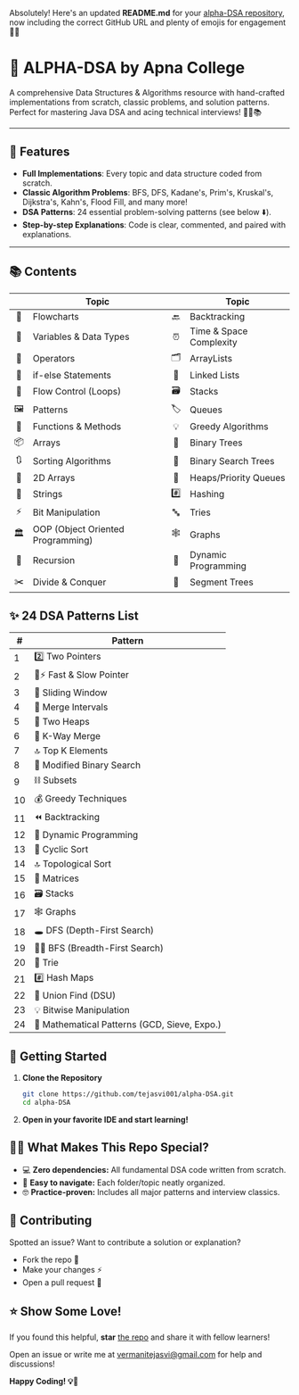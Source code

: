 Absolutely! Here's an updated **README.md** for your [alpha-DSA repository](https://github.com/tejasvi001/alpha-DSA.git), now including the correct GitHub URL and plenty of emojis for engagement 🚀✨

# 🚀 ALPHA-DSA by Apna College

A comprehensive Data Structures & Algorithms resource with hand-crafted implementations from scratch, classic problems, and solution patterns. Perfect for mastering Java DSA and acing technical interviews! 👨‍💻📚

---
## 🌟 Features

- **Full Implementations**: Every topic and data structure coded from scratch.
- **Classic Algorithm Problems**: BFS, DFS, Kadane's, Prim's, Kruskal's, Dijkstra's, Kahn's, Flood Fill, and many more!
- **DSA Patterns**: 24 essential problem-solving patterns (see below ⬇️).
- **Step-by-step Explanations**: Code is clear, commented, and paired with explanations.

---
## 📚 Contents

|   | Topic                            |   | Topic                      |
|:-:|----------------------------------|:-:|----------------------------|
| 🧭 | Flowcharts                      | 🔙 | Backtracking               |
| 📝 | Variables & Data Types          | ⏰ | Time & Space Complexity    |
| 🔣 | Operators                       | 🗂️ | ArrayLists                 |
| 🤔 | if-else Statements              | 🔗 | Linked Lists               |
| 🔁 | Flow Control (Loops)            | 🗃️ | Stacks                     |
| 🖼️ | Patterns                        | 🏷️ | Queues                     |
| 🧮 | Functions & Methods             | 💡 | Greedy Algorithms          |
| 📦 | Arrays                          | 🌳 | Binary Trees               |
| 🔃 | Sorting Algorithms              | 🌲 | Binary Search Trees        |
| 🧊 | 2D Arrays                       | 🥇 | Heaps/Priority Queues      |
| 🧵 | Strings                         | #️⃣ | Hashing                    |
| ⚡ | Bit Manipulation                | 🔤 | Tries                      |
| 🏛️ | OOP (Object Oriented Programming)| 🕸️ | Graphs                    |
| 🔁 | Recursion                       | 🧠 | Dynamic Programming        |
| ✂️ | Divide & Conquer                | 🌲 | Segment Trees              |

## ✨ 24 DSA Patterns List

| #  | Pattern                                         |
|----|-------------------------------------------------|
| 1  | 2️⃣ Two Pointers                               |
| 2  | 🐢⚡ Fast & Slow Pointer                        |
| 3  | 🌊 Sliding Window                              |
| 4  | 🔗 Merge Intervals                             |
| 5  | 🏦 Two Heaps                                   |
| 6  | 🔀 K-Way Merge                                 |
| 7  | 🔝 Top K Elements                              |
| 8  | 🧮 Modified Binary Search                      |
| 9  | ⛓️ Subsets                                     |
| 10 | 💰 Greedy Techniques                           |
| 11 | ⏪ Backtracking                                |
| 12 | 🧩 Dynamic Programming                         |
| 13 | 🔄 Cyclic Sort                                 |
| 14 | 🔝 Topological Sort                            |
| 15 | 🧮 Matrices                                    |
| 16 | 🗃️ Stacks                                     |
| 17 | 🕸️ Graphs                                     |
| 18 | 🕳️ DFS (Depth-First Search)                   |
| 19 | 🚶‍♂️ BFS (Breadth-First Search)               |
| 20 | 🌲 Trie                                        |
| 21 | #️⃣ Hash Maps                                 |
| 22 | 🤝 Union Find (DSU)                            |
| 23 | 💡 Bitwise Manipulation                        |
| 24 | 🧮 Mathematical Patterns (GCD, Sieve, Expo.)   |

## 🏁 Getting Started

1. **Clone the Repository**
    ```sh
    git clone https://github.com/tejasvi001/alpha-DSA.git
    cd alpha-DSA
    ```

2. **Open in your favorite IDE and start learning!**

## 🧑‍💻 What Makes This Repo Special?

- 💻 **Zero dependencies:** All fundamental DSA code written from scratch.
- 🍰 **Easy to navigate:** Each folder/topic neatly organized.
- 🤓 **Practice-proven:** Includes all major patterns and interview classics.

## 🤝 Contributing

Spotted an issue? Want to contribute a solution or explanation?
- Fork the repo 🍴
- Make your changes ⚡
- Open a pull request 🚀

## ⭐️ Show Some Love!

If you found this helpful, **star** [the repo](https://github.com/tejasvi001/alpha-DSA.git) and share it with fellow learners!  


Open an issue or write me at vermanitejasvi@gmail.com for help and discussions!

**Happy Coding! 💡🚀**



